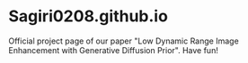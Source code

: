 # Sagiri0208.github.io
Official project page of our paper "Low Dynamic Range Image Enhancement with Generative Diffusion Prior". Have fun!
